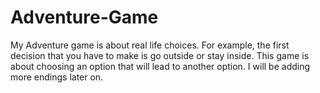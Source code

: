 # Adventure-Game
My Adventure game is about real life choices. For example, the first decision that you have to make is go outside or stay inside. This game is about choosing an option that will lead to another option. I will be adding more endings later on.

